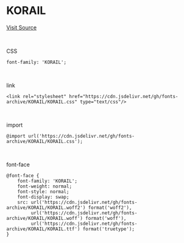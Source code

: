 # KORAIL

[Visit Source](https://info.korail.com/info/contents.do?key=721)

&nbsp;

CSS

```
font-family: 'KORAIL';
```

&nbsp;

link

```
<link rel="stylesheet" href="https://cdn.jsdelivr.net/gh/fonts-archive/KORAIL/KORAIL.css" type="text/css"/>
```

&nbsp;

import

```
@import url('https://cdn.jsdelivr.net/gh/fonts-archive/KORAIL/KORAIL.css');
```

&nbsp;

font-face

```
@font-face {
    font-family: 'KORAIL';
    font-weight: normal;
    font-style: normal;
    font-display: swap;
    src: url('https://cdn.jsdelivr.net/gh/fonts-archive/KORAIL/KORAIL.woff2') format('woff2'),
         url('https://cdn.jsdelivr.net/gh/fonts-archive/KORAIL/KORAIL.woff') format('woff'),
         url('https://cdn.jsdelivr.net/gh/fonts-archive/KORAIL/KORAIL.ttf') format('truetype');
}
```
